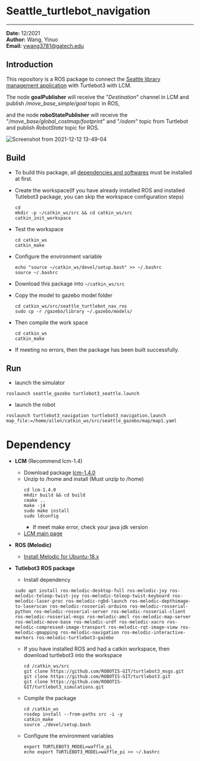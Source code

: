 # Seattle_turtlebot_navigation

----
**Date:** 12/2021\
**Author:** Wang, Yinuo\
**Email:** ywang3781@gatech.edu
## Introduction

This repository is a ROS package to connect the [Seattle library management application](https://github.com/AWang-Cabin/Seattle-LibMS) with Turtlebot3 with LCM.

The node **goalPublisher** will receive the "*Destination*" channel in LCM and publish */move_base_simple/goal* topic in ROS,

and the node **roboStatePublisher** will receive the "*/move_base/global_costmap/footprint*" and "*/odom*" topic from Turtlebot and publish *RobotState* topic for ROS.

![Screenshot from 2021-12-12 13-49-04](https://user-images.githubusercontent.com/69251304/145725498-7bc5d18a-ad23-4be7-b1b1-27533a07b6d5.png)

## Build
  * To build this package, all [dependencies and softwares](#Dependency) must be installed at first.
  * Create the workspace(If you have already installed ROS and installed Tutlebot3 package, you can skip the workspace configuration steps)
     ```
    cd
    mkdir -p ~/catkin_ws/src && cd catkin_ws/src
    catkin_init_workspace
    ```
  * Test the workspace
    ```
    cd catkin_ws
    catkin_make
    ```
  * Configure the environment variable
    ```
    echo "source ~/catkin_ws/devel/setup.bash" >> ~/.bashrc
    source ~/.bashrc
    ```
  * Download this package into `~/catkin_ws/src`
  
  * Copy the model to gazebo model folder
    ```
    cd catkin_ws/src/seattle_turtlebot_nav_ros
    sudo cp -r /gazebo/library ~/.gazebo/models/
    ```
  * Then compile the work space
    ```
    cd catkin_ws
    catkin_make
    ```
  * If meeting no errors, then the package has been built successfully.


## Run
* launch the simulator
```
roslaunch seattle_gazebo turtlebot3_seattle.launch
```
* launch the robot
```
roslaunch turtlebot3_navigation turtlebot3_navigation.launch map_file:=/home/allen/catkin_ws/src/seattle_gazebo/map/map1.yaml
```

# Dependency
* **LCM** (Recommend lcm-1.4)
    * Download package [lcm-1.4.0](https://github.com/AWang-Cabin/MiLAB-Cheetah-Software/releases/download/v1.0.0/lcm-1.4.0.zip) 
    * Unzip to /home and install (Must unzip to /home)
        ```
        cd lcm-1.4.0
        mkdir build && cd build
        cmake ..
        make -j4
        sudo make install
        sudo ldconfig
        ```
      * If meet make error, check your java jdk version
    * [LCM main page](https://lcm-proj.github.io/)

* **ROS (Melodic)**
  * [Install Melodic for Ubuntu-18.x](http://wiki.ros.org/melodic/Installation/Ubuntu)


* **Tutlebot3 ROS package**
  * Install dependency
  ```
  sudo apt install ros-melodic-desktop-full ros-melodic-joy ros-melodic-teleop-twist-joy ros-melodic-teleop-twist-keyboard ros-melodic-laser-proc ros-melodic-rgbd-launch ros-melodic-depthimage-to-laserscan ros-melodic-rosserial-arduino ros-melodic-rosserial-python ros-melodic-rosserial-server ros-melodic-rosserial-client ros-melodic-rosserial-msgs ros-melodic-amcl ros-melodic-map-server ros-melodic-move-base ros-melodic-urdf ros-melodic-xacro ros-melodic-compressed-image-transport ros-melodic-rqt-image-view ros-melodic-gmapping ros-melodic-navigation ros-melodic-interactive-markers ros-melodic-turtlebot3-gazebo
  ```

  * If you have installed ROS and had a catkin workspace, then download turtlebot3 into the workspace
    ```
    cd /catkin_ws/src
    git clone https://github.com/ROBOTIS-GIT/turtlebot3_msgs.git
    git clone https://github.com/ROBOTIS-GIT/turtlebot3.git
    git clone https://github.com/ROBOTIS-GIT/turtlebot3_simulations.git
    ```
  * Compile the package
    ```
    cd /catkin_ws
    rosdep install --from-paths src -i -y 
    catkin_make
    source ./devel/setup.bash

    ```
  * Configure the environment variables
    ```
    export TURTLEBOT3_MODEL=waffle_pi
    echo export TURTLEBOT3_MODEL=waffle_pi >> ~/.bashrc
    ```
